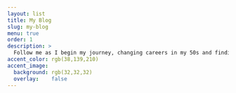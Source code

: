 ```yaml
---
layout: list
title: My Blog
slug: my-blog
menu: true
order: 1
description: >
  Follow me as I begin my journey, changing careers in my 50s and finding myself.
accent_color: rgb(38,139,210)
accent_image: 
  background: rgb(32,32,32)
  overlay:    false
---
```

